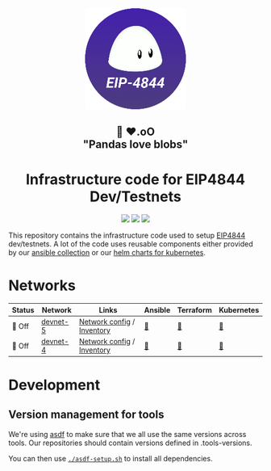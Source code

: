 <div align="center"><img src="./docs/images/4844-logo-200px.png"/></div>
<h2 align="center">🐼 ❤️.oO<br>"Pandas love blobs"</h2>
<h1 align="center">Infrastructure code for EIP4844 Dev/Testnets</h1>

<p align="center">
<a href="https://github.com/ethpandaops/4844-testnet/actions/workflows/lint-ansible.yaml"><img src="https://github.com/ethpandaops/4844-testnet/actions/workflows/lint-ansible.yaml/badge.svg"></a>
<a href="https://github.com/ethpandaops/4844-testnet/actions/workflows/lint-terraform.yaml"><img src="https://github.com/ethpandaops/4844-testnet/actions/workflows/lint-terraform.yaml/badge.svg"></a>
<a href="https://github.com/ethpandaops/4844-testnet/actions/workflows/lint-helm.yaml"><img src="https://github.com/ethpandaops/4844-testnet/actions/workflows/lint-helm.yaml/badge.svg"></a>
</p>

This repository contains the infrastructure code used to setup [EIP4844](https://www.eip4844.com/) dev/testnets. A lot of the code uses reusable components either provided by our [ansible collection](https://github.com/ethpandaops/ansible-collection-general) or our [helm charts for kubernetes](https://github.com/ethpandaops/ethereum-helm-charts/).

# Networks

Status   | Network    | Links   | Ansible                                                      | Terraform | Kubernetes
------   | --------   | ----     |  -----                                                       | -------   | ------
 🔴 Off | [devnet-5](https://4844-devnet-5.ethpandaops.io/)  | [Network config](network-configs/devnet-5) / [Inventory](ansible/inventories/devnet-5/inventory.ini)     | [🔗](ansible/inventories/devnet-5) | [🔗](terraform/devnet-5) | [🔗](kubernetes/devnet-5)
 🔴 Off | [devnet-4](https://4844-devnet-4.ethpandaops.io/)   | [Network config](network-configs/devnet-4) / [Inventory](ansible/inventories/devnet-4/inventory.ini)     | [🔗](ansible/inventories/devnet-4) | [🔗](terraform/devnet-4) | [🔗](kubernetes/devnet-4)

# Development
## Version management for tools

We're using [asdf](https://github.com/asdf-vm/asdf) to make sure that we all use the same versions across tools. Our repositories should contain versions defined in .tools-versions.

You can then use [`./asdf-setup.sh`](./asdf-setup.sh) to install all dependencies.

